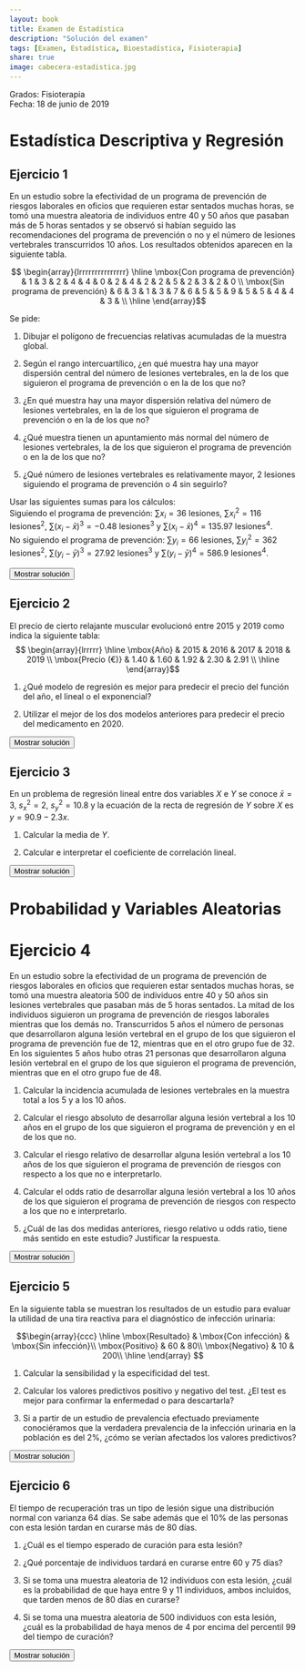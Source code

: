 ```yaml
---
layout: book
title: Examen de Estadística
description: "Solución del examen"
tags: [Examen, Estadística, Bioestadística, Fisioterapia]
share: true
image: cabecera-estadistica.jpg
---
```


Grados: Fisioterapia  
Fecha: 18 de junio de 2019

# Estadística Descriptiva y Regresión

## Ejercicio 1

En un estudio sobre la efectividad de un programa de prevención de riesgos laborales en oficios que requieren estar sentados muchas horas, se tomó una muestra aleatoria de individuos entre 40 y 50 años que pasaban más de 5 horas sentados y se observó si habían seguido las recomendaciones del programa de prevención o no y el número de lesiones vertebrales transcurridos 10 años. 
Los resultados obtenidos aparecen en la siguiente tabla.

$$
\begin{array}{lrrrrrrrrrrrrrrr}
\hline
\mbox{Con programa de prevención} & 1 & 3 & 2 & 4 & 4 & 0 & 2 & 4 & 2 & 2 & 5 & 2 & 3 & 2 & 0 \\ 
\mbox{Sin programa de prevención} & 6 & 3 & 1 & 3 & 7 & 6 & 5 & 5 & 9 & 5 & 5 & 4 & 4 & 3 &  \\ 
\hline
\end{array}$$

Se pide:

1. Dibujar el polígono de frecuencias relativas acumuladas de la muestra global.

2. Según el rango intercuartílico, ¿en qué muestra hay una mayor dispersión central del número de lesiones vertebrales, en la de los que siguieron el programa de prevención o en la de los que no?

3. ¿En qué muestra hay una mayor dispersión relativa del número de lesiones vertebrales, en la de los que siguieron el programa de prevención o en la de los que no?

4. ¿Qué muestra tienen un apuntamiento más normal del número de lesiones vertebrales, la de los que siguieron el programa de prevención o en la de los que no?

5. ¿Qué número de lesiones vertebrales es relativamente mayor, 2 lesiones siguiendo el programa de prevención o 4 sin seguirlo?

Usar las siguientes sumas para los cálculos:  
Siguiendo el programa de prevención: $\sum x_i=36$ lesiones, $\sum x_i^2=116$ lesiones$^2$, $\sum (x_i-\bar x)^3=-0.48$ lesiones$^3$ y $\sum (x_i-\bar x)^4=135.97$ lesiones$^4$.  
No siguiendo el programa de prevención: $\sum y_i=66$ lesiones, $\sum y_i^2=362$ lesiones$^2$, $\sum (y_i-\bar y)^3=27.92$ lesiones$^3$ y $\sum (y_i-\bar y)^4=586.9$ lesiones$^4$.

<div><button class="solution">Mostrar solución</button></div>
<div id="solution" style="display: none">
1. <img src="img/des-fis-5-poligono-frecuencias-relativas-acumuladas-lesiones-vertebrales.svg" title="Cumulative relative frequency polygon of spinal injuries" alt="Cumulative relative frequency polygon of spinal injuries" style="display: block; margin: auto;" width="600" />
  
2. Con programa de prevención: $C_1=2$ lesiones, $C_3=4$ lesiones, $RI=2$ lesiones.<br/>
Sin programa de prevención: $C_1=3$ lesiones, $C_3=6$ lesiones, $RI=3$ lesiones.<br/>
La muestra que no siguió el programa de prevención tiene una dispersión central mayor ya que su rango intercuartílico es mayor.

3. Con programa de prevención: $\bar x=2.4$ lesiones, $s^2=1.9733$ lesiones$^2$, $s=1.4048$ lesiones and $cv=0.5853$.<br/>
Sin programa de prevención: $\bar y=4.7143$ lesiones, $s^2=3.6327$ lesiones$^2$, $s=1.906$ lesiones and $cv=0.4043$.<br/>
La muestra que siguió el programa de prevención tiene una dispersión relativa con respecto a la media mayor ya que su coeficiente de variación es mayor.<br/>

4. Con programa de prevención: $g_2=-0.6722$.<br/>
Sin programa de prevención: $g_2=0.1768$.<br/>
Así pues, la muestra que no siguió el programa de prevención tiene un apuntamiento más normal ya que el coeficiente de apuntamiento está más próximo a 0.<br/>

5. Con programa de prevención: $z(2)=-0.2847$.<br/>
Sin programa de prevención: $z(4)=-0.3748$.<br/>
Así pues, 4 lesiones sin seguir el programa de prevención es relativamente menor que 2 lesiones siguiendo el programa ya que su puntuación típica es menor.
</div>

## Ejercicio 2

El precio de cierto relajante muscular evolucionó entre 2015 y 2019
como indica la siguiente tabla:
$$
\begin{array}{lrrrrr}
\hline
\mbox{Año} & 2015 & 2016 & 2017 & 2018 & 2019 \\ 
\mbox{Precio (€)} & 1.40 & 1.60 & 1.92 & 2.30 & 2.91 \\ 
\hline
\end{array}$$

1. ¿Qué modelo de regresión es mejor para predecir el precio del función del año, el lineal o el exponencial?

2. Utilizar el mejor de los dos modelos anteriores para predecir el precio del medicamento en 2020.

<div><button class="solution">Mostrar solución</button></div>
<div id="solution" style="display: none">
1. $\bar x=2017$ años, $s_x^2=2$ años$^2$.<br/>
$\bar y=2.026$ €, $s_y^2=0.2882$ €$^2$.<br/>
$\overline{\log(y)}=0.672$ log(€), $s_{\log(y)}^2=0.0673$ log(€)$^2$.<br/>
$s_{xy}=0.744$ años$\cdot$€, $s_{x\log(y)}=0.3653$ años$\cdot\log(€)$.<br/>
Coeficiente de determinación lineal: $r^2=0.9603$\
Coeficiente de determinación exponencial: $r^2=0.9909$\
Así pues, el modelo de regresión exponencial es mejor para predecir el precio ya que su coeficiente de determinación es mayor.<br/>

2. Modelo de regresión exponencial: $y=e^{-367.6861+0.1826x}$.<br/>
Predicción: $y(2020)=3.3867$ €.
</div>

## Ejercicio 3
En un problema de regresión lineal entre dos variables $X$ e $Y$ se conoce $\bar x = 3$, $s_x^2=2$, $s_y^2=10.8$ y la ecuación de la recta de regresión de $Y$ sobre $X$ es $y=90.9-2.3x$.

1. Calcular la media de $Y$.

2. Calcular e interpretar el coeficiente de correlación lineal.

<div><button class="solution">Mostrar solución</button></div>
<div id="solution" style="display: none">
1. $\bar y = 84$.<br/>

2.  $r=-0.9898$.
</div>

# Probabilidad y Variables Aleatorias

# Ejercicio 4
En un estudio sobre la efectividad de un programa de prevención de riesgos laborales en oficios que requieren estar sentados muchas horas, se tomó una muestra aleatoria 500 de individuos entre 40 y 50 años sin lesiones vertebrales que pasaban más de 5 horas sentados.
La mitad de los individuos siguieron un programa de prevención de riesgos laborales mientras que los demás no.
Transcurridos 5 años el número de personas que desarrollaron alguna lesión vertebral en el grupo de los que siguieron el programa de prevención fue de 12, mientras que en el otro grupo fue de 32.
En los siguientes 5 años hubo otras 21 personas que desarrollaron alguna lesión vertebral en el grupo de los que siguieron el programa de prevención, mientras que en el otro grupo fue de 48.

1. Calcular la incidencia acumulada de lesiones vertebrales en la muestra total a los 5 y a los 10 años.

2. Calcular el riesgo absoluto de desarrollar alguna lesión vertebral a los 10 años en el grupo de los que siguieron el programa de prevención y en el de los que no.

3. Calcular el riesgo relativo de desarrollar alguna lesión vertebral a los 10 años de los que siguieron el programa de prevención de riesgos con respecto a los que no e interpretarlo.

4. Calcular el odds ratio de desarrollar alguna lesión vertebral a los 10 años de los que siguieron el programa de prevención de riesgos con respecto a los que no e interpretarlo.

5. ¿Cuál de las dos medidas anteriores, riesgo relativo u odds ratio, tiene más sentido en este estudio?
Justificar la respuesta.

<div><button class="solution">Mostrar solución</button></div>
<div id="solution" style="display: none">
Sea $E$ el evento consistente en sufrir una lesión vertebral.

1. Incidencia acumulada después de 5 años: $R(E)=0.088$.<br/>
Incidencia acumulada después de 10 años: $R(E)=0.226$.<br/>

2. Riesgo en el grupo tratamiento: $R_T(E)=0.132$.<br/>
Riesgo en el grupo control: $R_C(E)=0.32$.<br/>

3. $RR(D)=0.4125$. Por tanto, el riesgo de sufrir una lesión vertebral es menos de la mitad si se sigue el programa de prevención.<br/>

4. $OR(D)=0.3232$. Por tanto, el odd de sufrir una lesión vertebral es menos de un tercio si se sigue el programa de prevención.<br/>

5. Puesto que se trata de un estudio prospectivo se puede estimar la prevalencia de $D$ y ambos estadísticos son válidos, pero el riesgo relativo es más fácil de interpretar.
</div>

## Ejercicio 5

En la siguiente tabla se muestran los resultados de un estudio para evaluar la utilidad de una tira reactiva para el diagnóstico de infección urinaria: 

$$\begin{array}{ccc}
\hline
\mbox{Resultado} & \mbox{Con infección} & \mbox{Sin infección}\\
\mbox{Positivo} & 60 & 80\\
\mbox{Negativo} & 10 & 200\\
\hline
\end{array}
$$

1. Calcular la sensibilidad y la especificidad del test.

2. Calcular los valores predictivos positivo y negativo del test.
¿El test es mejor para confirmar la enfermedad o para descartarla?

3. Si a partir de un estudio de prevalencia efectuado previamente conociéramos que la verdadera prevalencia de la infección urinaria en la población es del 2%, ¿cómo se verían afectados los valores predictivos?

<div><button class="solution">Mostrar solución</button></div>
<div id="solution" style="display: none">
Sea $E$ el suceso consistente en tener la infección urinaria y $+$ y $-$ los sucesos correspondientes a obtener un resultado positivo y negativo respectivamente en el test.

1. Sensibilidad = $0.8571$ y Especificidad = $0.7143$.<br/>

2. $VPP=0.4286$ y $VPN=0.9524$. Puesto que $VPP<VPN$ el test es mejor para descartar la enfermedad.<br/>

3. $VPP=0.0577$ y $VPN=0.9959$. El valor predictivo positivo decrece mucho mientras el valor predictivo negativo aumenta un poco.
</div>

## Ejercicio 6

El tiempo de recuperación tras un tipo de lesión sigue una distribución normal con varianza 64 días. Se sabe además que el 10% de las personas con esta lesión tardan en curarse más de 80 días.

1. ¿Cuál es el tiempo esperado de curación para esta lesión?

2. ¿Qué porcentaje de individuos tardará en curarse entre 60 y 75 días?

3. Si se toma una muestra aleatoria de 12 individuos con esta lesión, ¿cuál es la probabilidad de que haya entre 9 y 11 individuos, ambos incluidos, que tarden menos de 80 días en curarse?

4. Si se toma una muestra aleatoria de 500 individuos con esta lesión, ¿cuál es la probabilidad de haya menos de 4 por encima del percentil 99 del tiempo de curación?

<div><button class="solution">Mostrar solución</button></div>
<div id="solution" style="display: none">
Sea $X$ el tiempo requerido para recuperarse de la lesión.
Entonces $X\sim N(\mu, 8)$.<br/>

1. $\mu=69.7476$ días.<br/>

2. $P(60<X<75) = 0.6327$.<br/>

3. Sea $Y$ el número de individuos con la lesión que requieren más de 80 días para recuperarse en una muestra aleatoria de 12 individuos. 
Entonces $Y\sim B(12, 0.9)$ y $P(9\leq Y\leq 11)=0.6919$.<br/>

4. Sea $Z$ be el número de individuos con la lesión que requieren un tiempo de recuperación por encima del percentil 99 en una muestra aleatoria de 500 individuos.
Entonces $Z\sim B(500, 0.01)\approx P(5)$ y $P(Z\leq 4)=0.265$.
</div>